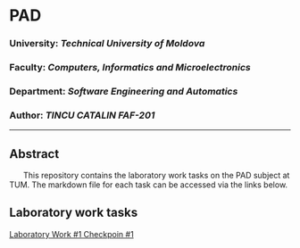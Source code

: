 # PAD

### University: _Technical University of Moldova_
### Faculty: _Computers, Informatics and Microelectronics_
### Department: _Software Engineering and Automatics_
### Author: _TINCU CATALIN FAF-201_

----

## Abstract
&ensp;&ensp;&ensp; This repository contains the laboratory work tasks on the PAD subject at TUM. The markdown file for each task can be accessed via the links below.

## Laboratory work tasks

[Laboratory Work #1 Checkpoin #1](https://github.com/Catalin-Tin/PAD/blob/main/LAB%201/CheckPoint1/Lab1_Checkpoint1.pdf)
